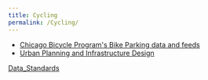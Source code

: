 ```yaml
---
title: Cycling
permalink: /Cycling/
---
```


-   [Chicago Bicycle Program's Bike Parking data and feeds](http://www.chicagobikes.org/bikeparking)
-   [Urban Planning and Infrastructure Design](http://www.nacto.org/citiesforcycling.html)

[Data_Standards](/Category:Data_Standards "wikilink")
